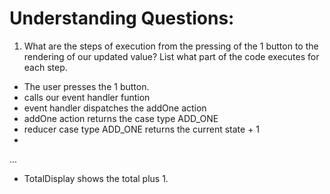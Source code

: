 # Understanding Questions:
1. What are the steps of execution from the pressing of the 1 button to the rendering of our updated value? List what part of the code executes for each step.
* The user presses the 1 button.
* calls our event handler funtion
* event handler dispatches the addOne action
* addOne action returns the case type ADD_ONE
* reducer case type ADD_ONE returns the current state + 1
* 
...

* TotalDisplay shows the total plus 1.
